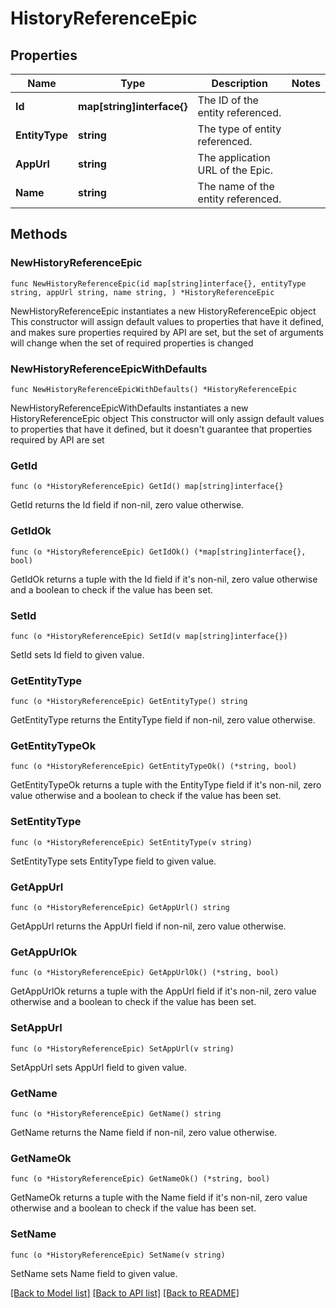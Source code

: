 # HistoryReferenceEpic

## Properties

Name | Type | Description | Notes
------------ | ------------- | ------------- | -------------
**Id** | **map[string]interface{}** | The ID of the entity referenced. | 
**EntityType** | **string** | The type of entity referenced. | 
**AppUrl** | **string** | The application URL of the Epic. | 
**Name** | **string** | The name of the entity referenced. | 

## Methods

### NewHistoryReferenceEpic

`func NewHistoryReferenceEpic(id map[string]interface{}, entityType string, appUrl string, name string, ) *HistoryReferenceEpic`

NewHistoryReferenceEpic instantiates a new HistoryReferenceEpic object
This constructor will assign default values to properties that have it defined,
and makes sure properties required by API are set, but the set of arguments
will change when the set of required properties is changed

### NewHistoryReferenceEpicWithDefaults

`func NewHistoryReferenceEpicWithDefaults() *HistoryReferenceEpic`

NewHistoryReferenceEpicWithDefaults instantiates a new HistoryReferenceEpic object
This constructor will only assign default values to properties that have it defined,
but it doesn't guarantee that properties required by API are set

### GetId

`func (o *HistoryReferenceEpic) GetId() map[string]interface{}`

GetId returns the Id field if non-nil, zero value otherwise.

### GetIdOk

`func (o *HistoryReferenceEpic) GetIdOk() (*map[string]interface{}, bool)`

GetIdOk returns a tuple with the Id field if it's non-nil, zero value otherwise
and a boolean to check if the value has been set.

### SetId

`func (o *HistoryReferenceEpic) SetId(v map[string]interface{})`

SetId sets Id field to given value.


### GetEntityType

`func (o *HistoryReferenceEpic) GetEntityType() string`

GetEntityType returns the EntityType field if non-nil, zero value otherwise.

### GetEntityTypeOk

`func (o *HistoryReferenceEpic) GetEntityTypeOk() (*string, bool)`

GetEntityTypeOk returns a tuple with the EntityType field if it's non-nil, zero value otherwise
and a boolean to check if the value has been set.

### SetEntityType

`func (o *HistoryReferenceEpic) SetEntityType(v string)`

SetEntityType sets EntityType field to given value.


### GetAppUrl

`func (o *HistoryReferenceEpic) GetAppUrl() string`

GetAppUrl returns the AppUrl field if non-nil, zero value otherwise.

### GetAppUrlOk

`func (o *HistoryReferenceEpic) GetAppUrlOk() (*string, bool)`

GetAppUrlOk returns a tuple with the AppUrl field if it's non-nil, zero value otherwise
and a boolean to check if the value has been set.

### SetAppUrl

`func (o *HistoryReferenceEpic) SetAppUrl(v string)`

SetAppUrl sets AppUrl field to given value.


### GetName

`func (o *HistoryReferenceEpic) GetName() string`

GetName returns the Name field if non-nil, zero value otherwise.

### GetNameOk

`func (o *HistoryReferenceEpic) GetNameOk() (*string, bool)`

GetNameOk returns a tuple with the Name field if it's non-nil, zero value otherwise
and a boolean to check if the value has been set.

### SetName

`func (o *HistoryReferenceEpic) SetName(v string)`

SetName sets Name field to given value.



[[Back to Model list]](../README.md#documentation-for-models) [[Back to API list]](../README.md#documentation-for-api-endpoints) [[Back to README]](../README.md)


